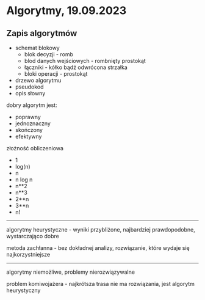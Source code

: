 # Algorytmy, 19.09.2023

## Zapis algorytmów
- schemat blokowy
	- blok decyzji - romb
	- blod danych wejściowych - rombnięty prostokąt
	- łączniki - kółko bądź odwrócona strzałka
	- bloki operacji - prostokąt
- drzewo algorytmu
- pseudokod
- opis słowny

dobry algorytm jest:
- poprawny
- jednoznaczny
- skończony
- efektywny


złożność obliczeniowa
- 1
- log(n)
- n
- n log n
- n**2
- n**3
- 2**n
- 3**n
- n!

---

algorytmy heurystyczne - wyniki przybliżone, najbardziej prawdopodobne, wystarczająco dobre

metoda zachłanna - bez dokładnej analizy, rozwiązanie, które wydaje się najkorzystniejsze

---

algorytmy niemożliwe, problemy nierozwiązywalne

problem komiwojażera - najkrótsza trasa
nie ma rozwiązania, jest algorytm heurystyczny

